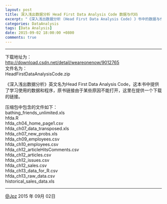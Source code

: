 ```yaml
---
layout: post
title: 深入浅出数据分析 Head First Data Analysis Code 数据与代码
excerpt: "《深入浅出数据分析 (Head First Data Analysis Code) 》书中的数据与代码."
categories: DataAnalysis
tags: [Data Analysis]
date: 2015-09-02 18:00:00 +0800
comments: true
---
```

---

下载地址为：  
http://download.csdn.net/detail/weareonenow/9012765  
文件名为：  
HeadFirstDataAnalysisCode.zip  

《深入浅出数据分析》英文名为Head First Data Analysis Code，这本书中提供了学习使用的数据和程序，原书链接由于某些原因不能打开，这里在提供一个下载的链接。

压缩包中包含的文件如下：  
  bathing_friends_unlimited.xls  
  hfda.R  
  hfda_ch04_home_page1.csv  
  hfda_ch07_data_transposed.xls  
  hfda_ch07_new_probs.xls  
  hfda_ch09_employees.csv  
  hfda_ch10_employees.csv  
  hfda_ch12_articleHitsComments.csv  
  hfda_ch12_articles.csv  
  hfda_ch12_issues.csv  
  hfda_ch12_sales.csv  
  hfda_ch13_data_for_R.csv  
  hfda_ch13_raw_data.csv  
  historical_sales_data.xls  

---
 [@Jpz][writer]
2015 年 09月 02日

[writer]: http://blog.sina.com.cn/u/1305970660
